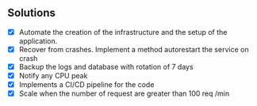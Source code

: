 ## Solutions

- [x] Automate the creation of the infrastructure and the setup of the application.
- [x] Recover from crashes. Implement a method autorestart the service on crash
- [x] Backup the logs and database with rotation of 7 days
- [x] Notify any CPU peak
- [x] Implements a CI/CD pipeline for the code
- [x] Scale when the number of request are greater than 100 req /min
